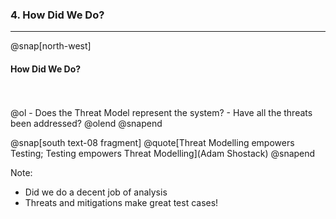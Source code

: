 ### 4. How Did We Do?

---

@snap[north-west]   
#### How Did We Do?
<br>
<br>
@ol
- Does the Threat Model represent the system?
- Have all the threats been addressed?
@olend
@snapend

@snap[south text-08 fragment]
@quote[Threat Modelling empowers Testing; Testing empowers Threat Modelling](Adam Shostack)
@snapend

Note:
- Did we do a decent job of analysis
- Threats and mitigations make great test cases!